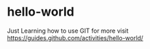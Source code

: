 # hello-world
Just Learning how to use GIT
for more visit https://guides.github.com/activities/hello-world/
